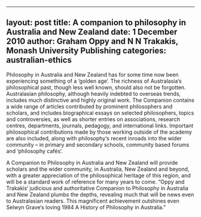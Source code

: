﻿
---
layout: post
title:  A companion to philosophy in Australia and New Zealand
date:   1 December 2010
author: Graham Oppy and N N Trakakis, Monash University Publishing
categories: australian-ethics
---

Philosophy in Australia and New Zealand has for some time now been experiencing something of a ‘golden age‘. The richness of Australasia‘s philosophical past, though less well known, should also not be forgotten. Australasian philosophy, although heavily indebted to overseas trends, includes much distinctive and highly original work. The Companion contains a wide range of articles contributed by prominent philosophers and scholars, and includes biographical essays on selected philosophers, topics and controversies, as well as shorter entries on associations, research centres, departments, journals, pedagogy, and international links. Important philosophical contributions made by those working outside of the academy are also included, along with philosophy‘s recent inroads into the wider community – in primary and secondary schools, community based forums and ‘philosophy cafés‘.

A Companion to Philosophy in Australia and New Zealand will provide scholars and the wider community, in Australia, New Zealand and beyond, with a greater appreciation of the philosophical heritage of this region, and will be a standard work of reference for many years to come. “Oppy and Trakakis‘ judicious and authoritative Companion to Philosophy in Australia and New Zealand plumbs the depths, revealing much that will be news even to Australasian readers. This magnificent achievement outshines even Selwyn Grave‘s loving 1984 A History of Philosophy in Australia.”
